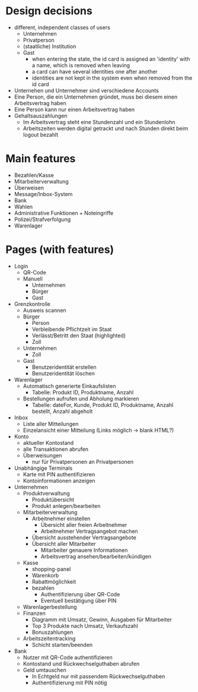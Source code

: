 # Design decisions

-   different, independent classes of users
    -   Unternehmen
    -   Privatperson
    -   (staatliche) Institution
    -   Gast
        -   when entering the state, the id card is assigned an 'identity' with a name, which is removed when leaving
        -   a card can have several identities one after another
        -   identities are not kept in the system even when removed from the id card
-   Unternehen und Unternehmer sind verschiedene Accounts
-   Eine Person, die ein Unternehmen gründet, muss bei diesem einen Arbeitsvertrag haben
-   Eine Person kann nur einen Arbeitsvertrag haben
-   Gehaltsauszahlungen
    -   Im Arbeitsvertrag steht eine Stundenzahl und ein Stundenlohn
    -   Arbeitszeiten werden digital getrackt und nach Stunden direkt beim logout bezahlt

# Main features

-   Bezahlen/Kasse
-   Mitarbeiterverwaltung
-   Überweisen
-   Message/Inbox-System
-   Bank
-   Wahlen
-   Administrative Funktionen + Noteingriffe
-   Polizei/Strafverfolgung
-   Warenlager

# Pages (with features)

-   Login
    -   QR-Code
    -   Manuell
        -   Unternehmen
        -   Bürger
        -   Gast
-   Grenzkontrolle
    -   Ausweis scannen
    -   Bürger
        -   Person
        -   Verbleibende Pflichtzeit im Staat
        -   Verlässt/Betritt den Staat (highlighted)
        -   Zoll
    -   Unternehmen
        -   Zoll
    -   Gast
        -   Benutzeridentität erstellen
        -   Benutzeridentität löschen
-   Warenlager
    -   Automatisch generierte Einkaufslisten
        -   Tabelle: Produkt ID, Produktname, Anzahl
    -   Bestellungen aufrufen und Abholung markieren
        -   Tabelle: dateFor, Kunde, Produkt ID, Produktname, Anzahl bestellt, Anzahl abgeholt
-   Inbox
    -   Liste aller Mitteilungen
    -   Einzelansicht einer Mitteilung (Links möglich -> blank HTML?)
-   Konto
    -   aktueller Kontostand
    -   alle Transaktionen abrufen
    -   Überweisungen
        -   nur für Privatpersonen an Privatpersonen
-   Unabhängige Terminals
    -   Karte mit PIN authentifizieren
    -   Kontoinformationen anzeigen
-   Unternehmen
    -   Produktverwaltung
        -   Produktübersicht
        -   Produkt anlegen/bearbeiten
    -   Mitarbeiterverwaltung
        -   Arbeitnehmer einstellen
            -   Übersicht aller freien Arbeitnehmer
            -   Arbeitnehmer Vertragsangebot machen
        -   Übersicht ausstehender Vertragsangebote
        -   Übersicht aller Mitarbeiter
            -   Mitarbeiter genauere Informationen
            -   Arbeitsvertrag ansehen/bearbeiten/kündigen
    -   Kasse
        -   shopping-panel
        -   Warenkorb
        -   Rabattmöglichkeit
        -   bezahlen
            -   Authentifizierung über QR-Code
            -   Eventuell bestätigung über PIN
    -   Warenlagerbestellung
    -   Finanzen
        -   Diagramm mit Umsatz, Gewinn, Ausgaben für Mitarbeiter
        -   Top 3 Produkte nach Umsatz, Verkaufszahl
        -   Bonuszahlungen
    -   Arbeitszeitentracking
        -   Schicht starten/beenden
-   Bank
    -   Nutzer mit QR-Code authentifizieren
    -   Kontostand und Rückwechselguthaben abrufen
    -   Geld umtauschen
        -   In Echtgeld nur mit passendem Rückwechselguthaben
        -   Authentifizierung mit PIN nötig
